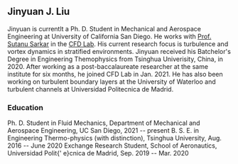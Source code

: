 ## Jinyuan J. Liu

Jinyuan is currentlt a Ph. D. Student in Mechanical and Aerospace Engineering at University of California San Diego. He works with [Prof. Sutanu Sarkar](https://scholar.google.com/citations?user=mfQsfMwAAAAJ&hl=en&oi=ao) in the [CFD Lab](http://www.cfdlab.ucsd.edu/index.html). His current research focus is turbulence and vortex dynamics in stratified environments. Jinyuan received his Batchelor's Degree in Engineering Themophysics from Tsinghua Univerisity, China, in 2020. After working as a post-baccalaureate researcher at the same institute for six months, he joined CFD Lab in Jan. 2021.  He has also been working on turbulent boundary layers at the University of Waterloo and turbulent channels at Universidad Politecnica de Madrid.

### Education
Ph. D. Student in Fluid Mechanics, Department of Mechanical and Aerospace Engineering, UC San Diego, 2021 -- present
B. S. E. in Engineering Thermo-physics (with distinction), Tsinghua University, Aug. 2016 -- June 2020
Exchange Research Student, School of Aeronautics, Universidad Polit{\' e}cnica de Madrid, Sep. 2019 -- Mar. 2020


